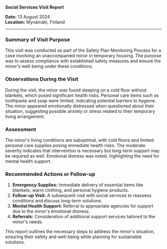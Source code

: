 

**Social Services Visit Report**

**Date:** 13 August 2024  
**Location:** Mynämäki, Finland  

---

### Summary of Visit Purpose  
This visit was conducted as part of the Safety Plan Monitoring Process for a case involving an unaccompanied minor in temporary housing. The purpose was to assess compliance with established safety measures and ensure the minor's well-being under these conditions.

### Observations During the Visit  
During the visit, the minor was found sleeping on a cold floor without blankets, which posed significant health risks. Personal care items such as toothpaste and soap were limited, indicating potential barriers to hygiene. The minor appeared emotionally distressed when questioned about their situation, suggesting possible anxiety or stress related to their temporary living arrangement.

### Assessment  
The minor's living conditions are suboptimal, with cold floors and limited personal care supplies posing immediate health risks. The moderate severity indicates that intervention is necessary but long-term support may be required as well. Emotional distress was noted, highlighting the need for mental health support.

### Recommended Actions or Follow-up  
1. **Emergency Supplies:** Immediate delivery of essential items like blankets, warm clothing, and personal hygiene products.
2. **Follow-up Visit:** A subsequent visit with social services to reassess conditions and discuss long-term solutions.
3. **Mental Health Support:** Referral to appropriate agencies for support due to the minor's emotional distress.
4. **Referrals:** Consideration of additional support services tailored to the minor's needs.

This report outlines the necessary steps to address the minor's situation, ensuring their safety and well-being while planning for sustainable solutions.
